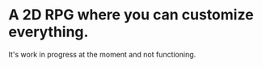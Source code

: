 # A 2D RPG where you can customize everything.

It's work in progress at the moment and not functioning.
